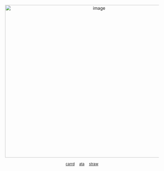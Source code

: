 
<p align="center">
<img width="600" height="500" alt="image" img src="https://files.catbox.moe/8uy8b8.png">
<p align="center">
 <sub>
<a href="https://horrific-necktie.carrd.co" rel="nofollow">carrd</a>
   ⠀ 
<a href="https://crossofloss.atabook.org" rel="nofollow">ata</a>
 ⠀ 
<a href="https://hungry-bug.straw.page">straw</a>
 </sub>

